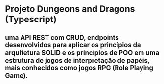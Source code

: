 # Projeto Dungeons and Dragons (Typescript) 
## uma API REST com CRUD, endpoints desenvolvidos para aplicar os princípios da arquitetura SOLID e os princípios de POO em uma estrutura de jogos de interpretação de papéis, mais conhecidos como jogos RPG (Role Playing Game).

